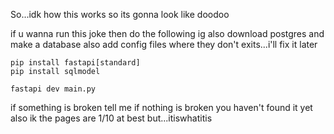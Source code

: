 So...idk how this works so its gonna look like doodoo

if u wanna run this joke then do the following ig
also download postgres and make a database 
also add config files where they don't exits...i'll fix it later
```
pip install fastapi[standard]
pip install sqlmodel

fastapi dev main.py
```

if something is broken tell me
if nothing is broken you haven't found it yet
also ik the pages are 1/10 at best but...itiswhatitis